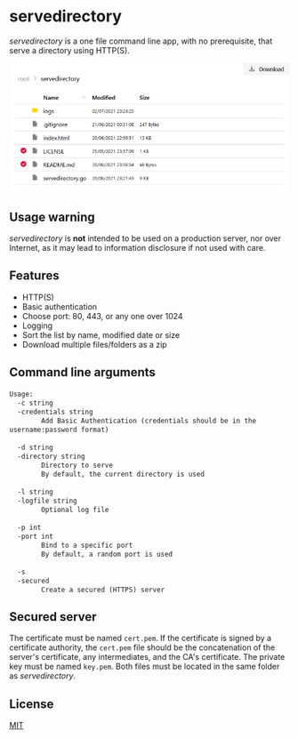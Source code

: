 
# servedirectory
_servedirectory_ is a one file command line app, with no prerequisite, that serve a directory using HTTP(S).

![screenshot](img/screenshot.png)

## Usage warning
_servedirectory_ is **not** intended to be used on a production server, nor over Internet, as it may lead to information disclosure if not used with care.

## Features
- HTTP(S)
- Basic authentication
- Choose port: 80, 443, or any one over 1024
- Logging
- Sort the list by name, modified date or size
- Download multiple files/folders as a zip

## Command line arguments
```
Usage:
  -c string
  -credentials string
        Add Basic Authentication (credentials should be in the username:password format)

  -d string
  -directory string
        Directory to serve
        By default, the current directory is used

  -l string
  -logfile string
        Optional log file

  -p int
  -port int
        Bind to a specific port
        By default, a random port is used

  -s
  -secured
        Create a secured (HTTPS) server
```

## Secured server
The certificate must be named `cert.pem`. If the certificate is signed by a certificate authority, the `cert.pem` file should be the concatenation of the server's certificate, any intermediates, and the CA's certificate.
The private key must be named `key.pem`.
Both files must be located in the same folder as _servedirectory_.

## License

[MIT](https://github.com/JulienChebance/servedirectory/blob/main/LICENSE)
